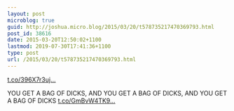 ```yaml
---
layout: post
microblog: true
guid: http://joshua.micro.blog/2015/03/20/t578735217470369793.html
post_id: 38616
date: 2015-03-20T12:50:02+1100
lastmod: 2019-07-30T17:41:36+1100
type: post
url: /2015/03/20/t578735217470369793.html
---
```

[t.co/396X7r3uj...](http://t.co/396X7r3ujw)

YOU GET A BAG OF DICKS, AND YOU GET A BAG OF DICKS, AND YOU GET A BAG OF DICKS [t.co/GmBvW4TK9...](http://t.co/GmBvW4TK9x)
